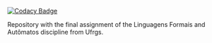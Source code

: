 
[![Codacy Badge](https://api.codacy.com/project/badge/Grade/39648f6b4d714403a2861cb5664762f8)](https://app.codacy.com/gh/eder-matheus/formal_languages?utm_source=github.com&utm_medium=referral&utm_content=eder-matheus/formal_languages&utm_campaign=Badge_Grade_Settings)

Repository with the final assignment of the Linguagens Formais and Autômatos discipline from Ufrgs.
